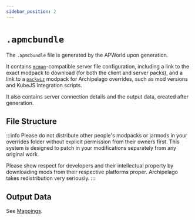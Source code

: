 ```yaml
---
sidebar_position: 2
---
```


# `.apmcbundle`

The `.apmcbundle` file is generated by the APWorld upon generation.

It contains [`mcman`](https://github.com/ParadigmMC/mcman)-compatible server file configuration,
including a link to the exact modpack to download (for both the client and server packs),
and a link to a [`packwiz`](https://github.com/packwiz/packwiz) modpack for Archipelago overrides,
such as mod versions and KubeJS integration scripts.

It also contains server connection details and the output data,
created after generation.

## File Structure

[//]: # (TODO)

:::info
Please do not distribute other people's modpacks or jarmods in your overrides folder
without explicit permission from their owners first. This system is designed to
patch in your modifications separately from any original work.

Please show respect for developers and their intellectual property by
downloading mods from their respective platforms proper.
Archipelago takes redistribution very seriously.
:::

## Output Data

See [Mappings](/docs/architecture/archipelago/mappings).
